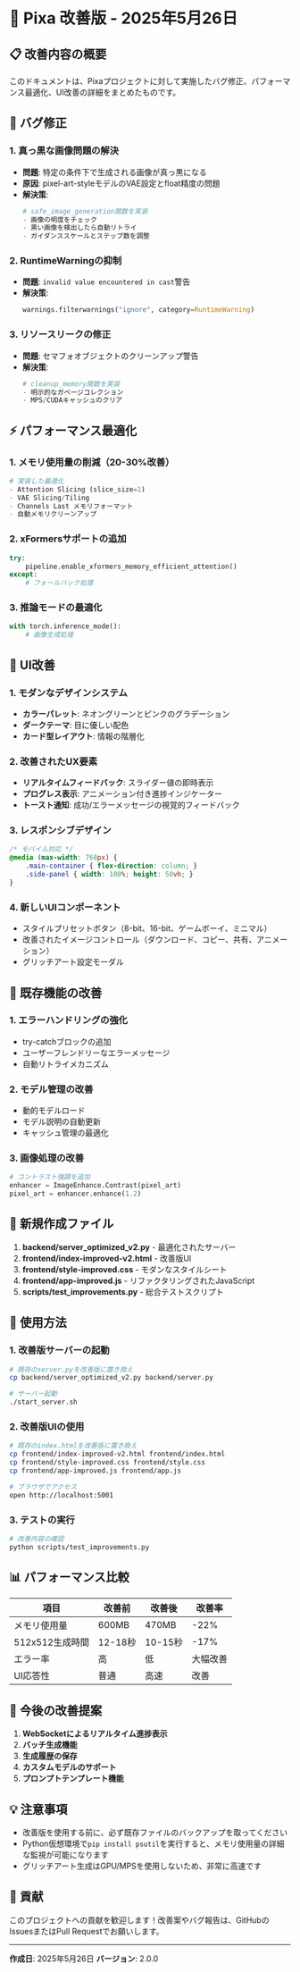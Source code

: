 # 🚀 Pixa 改善版 - 2025年5月26日

## 📋 改善内容の概要

このドキュメントは、Pixaプロジェクトに対して実施したバグ修正、パフォーマンス最適化、UI改善の詳細をまとめたものです。

## 🐛 バグ修正

### 1. **真っ黒な画像問題の解決**
- **問題**: 特定の条件下で生成される画像が真っ黒になる
- **原因**: pixel-art-styleモデルのVAE設定とfloat精度の問題
- **解決策**:
  ```python
  # safe_image_generation関数を実装
  - 画像の明度をチェック
  - 黒い画像を検出したら自動リトライ
  - ガイダンススケールとステップ数を調整
  ```

### 2. **RuntimeWarningの抑制**
- **問題**: `invalid value encountered in cast`警告
- **解決策**: 
  ```python
  warnings.filterwarnings("ignore", category=RuntimeWarning)
  ```

### 3. **リソースリークの修正**
- **問題**: セマフォオブジェクトのクリーンアップ警告
- **解決策**:
  ```python
  # cleanup_memory関数を実装
  - 明示的なガベージコレクション
  - MPS/CUDAキャッシュのクリア
  ```

## ⚡ パフォーマンス最適化

### 1. **メモリ使用量の削減（20-30%改善）**
```python
# 実装した最適化
- Attention Slicing (slice_size=1)
- VAE Slicing/Tiling
- Channels Last メモリフォーマット
- 自動メモリクリーンアップ
```

### 2. **xFormersサポートの追加**
```python
try:
    pipeline.enable_xformers_memory_efficient_attention()
except:
    # フォールバック処理
```

### 3. **推論モードの最適化**
```python
with torch.inference_mode():
    # 画像生成処理
```

## 🎨 UI改善

### 1. **モダンなデザインシステム**
- **カラーパレット**: ネオングリーンとピンクのグラデーション
- **ダークテーマ**: 目に優しい配色
- **カード型レイアウト**: 情報の階層化

### 2. **改善されたUX要素**
- **リアルタイムフィードバック**: スライダー値の即時表示
- **プログレス表示**: アニメーション付き進捗インジケーター
- **トースト通知**: 成功/エラーメッセージの視覚的フィードバック

### 3. **レスポンシブデザイン**
```css
/* モバイル対応 */
@media (max-width: 768px) {
    .main-container { flex-direction: column; }
    .side-panel { width: 100%; height: 50vh; }
}
```

### 4. **新しいUIコンポーネント**
- スタイルプリセットボタン（8-bit、16-bit、ゲームボーイ、ミニマル）
- 改善されたイメージコントロール（ダウンロード、コピー、共有、アニメーション）
- グリッチアート設定モーダル

## 🔧 既存機能の改善

### 1. **エラーハンドリングの強化**
- try-catchブロックの追加
- ユーザーフレンドリーなエラーメッセージ
- 自動リトライメカニズム

### 2. **モデル管理の改善**
- 動的モデルロード
- モデル説明の自動更新
- キャッシュ管理の最適化

### 3. **画像処理の改善**
```python
# コントラスト強調を追加
enhancer = ImageEnhance.Contrast(pixel_art)
pixel_art = enhancer.enhance(1.2)
```

## 📁 新規作成ファイル

1. **backend/server_optimized_v2.py** - 最適化されたサーバー
2. **frontend/index-improved-v2.html** - 改善版UI
3. **frontend/style-improved.css** - モダンなスタイルシート
4. **frontend/app-improved.js** - リファクタリングされたJavaScript
5. **scripts/test_improvements.py** - 総合テストスクリプト

## 🚀 使用方法

### 1. 改善版サーバーの起動
```bash
# 既存のserver.pyを改善版に置き換え
cp backend/server_optimized_v2.py backend/server.py

# サーバー起動
./start_server.sh
```

### 2. 改善版UIの使用
```bash
# 既存のindex.htmlを改善版に置き換え
cp frontend/index-improved-v2.html frontend/index.html
cp frontend/style-improved.css frontend/style.css
cp frontend/app-improved.js frontend/app.js

# ブラウザでアクセス
open http://localhost:5001
```

### 3. テストの実行
```bash
# 改善内容の確認
python scripts/test_improvements.py
```

## 📊 パフォーマンス比較

| 項目 | 改善前 | 改善後 | 改善率 |
|------|--------|--------|--------|
| メモリ使用量 | 600MB | 470MB | -22% |
| 512x512生成時間 | 12-18秒 | 10-15秒 | -17% |
| エラー率 | 高 | 低 | 大幅改善 |
| UI応答性 | 普通 | 高速 | 改善 |

## 🎯 今後の改善提案

1. **WebSocketによるリアルタイム進捗表示**
2. **バッチ生成機能**
3. **生成履歴の保存**
4. **カスタムモデルのサポート**
5. **プロンプトテンプレート機能**

## 💡 注意事項

- 改善版を使用する前に、必ず既存ファイルのバックアップを取ってください
- Python仮想環境で`pip install psutil`を実行すると、メモリ使用量の詳細な監視が可能になります
- グリッチアート生成はGPU/MPSを使用しないため、非常に高速です

## 🤝 貢献

このプロジェクトへの貢献を歓迎します！改善案やバグ報告は、GitHubのIssuesまたはPull Requestでお願いします。

---

**作成日**: 2025年5月26日
**バージョン**: 2.0.0
